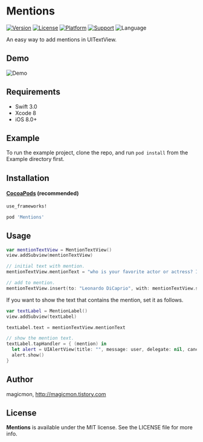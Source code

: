 # Mentions

[![Version](https://img.shields.io/cocoapods/v/WCLShineButton.svg?style=flat)](http://cocoapods.org/pods/WCLShineButton)
[![License](https://img.shields.io/cocoapods/l/WCLShineButton.svg?style=flat)](http://cocoapods.org/pods/WCLShineButton)
[![Platform](https://img.shields.io/cocoapods/p/WCLShineButton.svg?style=flat)](http://cocoapods.org/pods/WCLShineButton)
[![Support](https://img.shields.io/badge/support-iOS%208%2B%20-blue.svg?style=flat)](https://www.apple.com/nl/ios/) 
![Language](https://img.shields.io/badge/Language-%20swift%20%20-blue.svg)

An easy way to add mentions in UITextView.

## Demo
![Demo](https://raw.githubusercontent.com/magicmon/Mentions/master/Screenshots/Demo.gif)

## Requirements

* Swift 3.0
* Xcode 8
* iOS 8.0+


## Example

To run the example project, clone the repo, and run `pod install` from the Example directory first.


## Installation

#### [CocoaPods](http://cocoapods.org) (recommended)

````ruby
use_frameworks!

pod 'Mentions'
````

## Usage

````swift
var mentionTextView = MentionTextView()
view.addSubview(mentionTextView)

// initial text with mention.
mentionTextView.mentionText = "who is your favorite actor or actress? I like [Will Smith] and [Robert Pattinson] the best."

// add to mention.
mentionTextView.insert(to: "Leonardo DiCaprio", with: mentionTextView.selectedRange)
````

If you want to show the text that contains the mention, set it as follows. 

````swift
var textLabel = MentionLabel()
view.addSubview(textLabel)

textLabel.text = mentionTextView.mentionText

// show the mention text.
textLabel.tapHandler = { (mention) in
  let alert = UIAlertView(title: "", message: user, delegate: nil, cancelButtonTitle: nil, otherButtonTitles: "OK")
  alert.show()
}
````

## Author

magicmon, http://magicmon.tistory.com

## License

**Mentions** is available under the MIT license. See the LICENSE file for more info.
